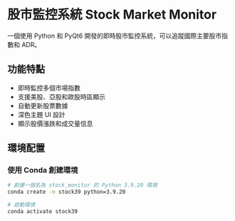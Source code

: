 # 股市監控系統 Stock Market Monitor

一個使用 Python 和 PyQt6 開發的即時股市監控系統，可以追蹤國際主要股市指數和 ADR。

## 功能特點

- 即時監控多個市場指數
- 支援美股、亞股和歐股時區顯示
- 自動更新股票數據
- 深色主題 UI 設計
- 顯示股價漲跌和成交量信息

## 環境配置

### 使用 Conda 創建環境

```bash
# 創建一個名為 stock_monitor 的 Python 3.9.20 環境
conda create -n stock39 python=3.9.20

# 啟動環境
conda activate stock39